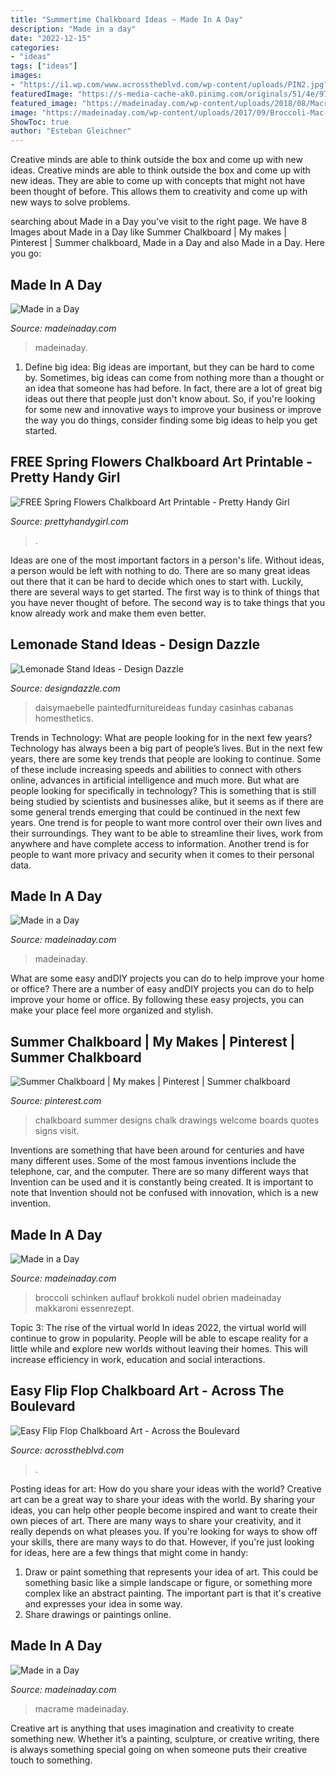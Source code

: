 ```yaml
---
title: "Summertime Chalkboard Ideas ~ Made In A Day"
description: "Made in a day"
date: "2022-12-15"
categories:
- "ideas"
tags: ["ideas"]
images:
- "https://i1.wp.com/www.acrosstheblvd.com/wp-content/uploads/PIN2.jpg?resize=725%2C1030"
featuredImage: "https://s-media-cache-ak0.pinimg.com/originals/51/4e/97/514e976ecdbcb97609ccf002963a57f6.jpg"
featured_image: "https://madeinaday.com/wp-content/uploads/2018/08/Macrame-home.jpg"
image: "https://madeinaday.com/wp-content/uploads/2017/09/Broccoli-Mac-Home.jpg"
ShowToc: true
author: "Esteban Gleichner"
---
```



Creative minds are able to think outside the box and come up with new ideas.
Creative minds are able to think outside the box and come up with new ideas. They are able to come up with concepts that might not have been thought of before. This allows them to creativity and come up with new ways to solve problems.

	

		
searching about Made in a Day you've visit to the right page. We have 8 Images about Made in a Day like Summer Chalkboard | My makes | Pinterest | Summer chalkboard, Made in a Day and also Made in a Day. Here you go:
		
    
## Made In A Day

<img loading=lazy src="https://madeinaday.com/wp-content/uploads/2018/12/Handmade-Holiday-Gift-Moonstone-Ring-Trinket-Dish.jpg" onerror="this.onerror=null;this.src='https://tse4.mm.bing.net/th?id=OIP.6opeK9OWcYzr9zkHqgW41gHaFj&amp;pid=15.1';" alt="Made in a Day">

_Source: madeinaday.com_

>madeinaday. 

	

1. Define big idea:
Big ideas are important, but they can be hard to come by. Sometimes, big ideas can come from nothing more than a thought or an idea that someone has had before. In fact, there are a lot of great big ideas out there that people just don't know about. So, if you're looking for some new and innovative ways to improve your business or improve the way you do things, consider finding some big ideas to help you get started.

    
## FREE Spring Flowers Chalkboard Art Printable - Pretty Handy Girl

<img loading=lazy src="https://i0.wp.com/www.prettyhandygirl.com/wp-content/uploads/2018/04/FREE-Spring-Art-Chalkboard-Printable.jpg?resize=424%2C676&amp;ssl=1" onerror="this.onerror=null;this.src='https://tse1.mm.bing.net/th?id=OIP.LPBswFcX7wfy5J65S4El9gAAAA&amp;pid=15.1';" alt="FREE Spring Flowers Chalkboard Art Printable - Pretty Handy Girl">

_Source: prettyhandygirl.com_

>. 

	

Ideas are one of the most important factors in a person's life. Without ideas, a person would be left with nothing to do. There are so many great ideas out there that it can be hard to decide which ones to start with. Luckily, there are several ways to get started. The first way is to think of things that you have never thought of before. The second way is to take things that you know already work and make them even better.

    
## Lemonade Stand Ideas - Design Dazzle

<img loading=lazy src="https://www.designdazzle.com/wp-content/uploads/2014/07/Lemonade-Stand01.jpg" onerror="this.onerror=null;this.src='https://tse2.mm.bing.net/th?id=OIP.EawJMLZ5VLtK_FkttgcDbwAAAA&amp;pid=15.1';" alt="Lemonade Stand Ideas - Design Dazzle">

_Source: designdazzle.com_

>daisymaebelle paintedfurnitureideas funday casinhas cabanas homesthetics. 

	

Trends in Technology: What are people looking for in the next few years?
Technology has always been a big part of people’s lives. But in the next few years, there are some key trends that people are looking to continue. 
Some of these include increasing speeds and abilities to connect with others online, advances in artificial intelligence and much more. 
But what are people looking for specifically in technology? This is something that is still being studied by scientists and businesses alike, but it seems as if there are some general trends emerging that could be continued in the next few years. 
One trend is for people to want more control over their own lives and their surroundings. They want to be able to streamline their lives, work from anywhere and have complete access to information. 
Another trend is for people to want more privacy and security when it comes to their personal data.

    
## Made In A Day

<img loading=lazy src="https://madeinaday.com/wp-content/uploads/2019/02/Sell-Furniture.jpg" onerror="this.onerror=null;this.src='https://tse2.mm.bing.net/th?id=OIP.bQeLjw13Vkd0Y8M5KJpJyQHaLH&amp;pid=15.1';" alt="Made in a Day">

_Source: madeinaday.com_

>madeinaday. 

	

What are some easy andDIY projects you can do to help improve your home or office?
There are a number of easy andDIY projects you can do to help improve your home or office. By following these easy projects, you can make your place feel more organized and stylish.

    
## Summer Chalkboard | My Makes | Pinterest | Summer Chalkboard

<img loading=lazy src="https://s-media-cache-ak0.pinimg.com/originals/51/4e/97/514e976ecdbcb97609ccf002963a57f6.jpg" onerror="this.onerror=null;this.src='https://tse3.mm.bing.net/th?id=OIP.NV6w-k3lzH0ndukPCP2TnwHaJ6&amp;pid=15.1';" alt="Summer Chalkboard | My makes | Pinterest | Summer chalkboard">

_Source: pinterest.com_

>chalkboard summer designs chalk drawings welcome boards quotes signs visit. 

	

Inventions are something that have been around for centuries and have many different uses. Some of the most famous inventions include the telephone, car, and the computer. There are so many different ways that Invention can be used and it is constantly being created. It is important to note that Invention should not be confused with innovation, which is a new invention.

    
## Made In A Day

<img loading=lazy src="https://madeinaday.com/wp-content/uploads/2017/09/Broccoli-Mac-Home.jpg" onerror="this.onerror=null;this.src='https://tse3.mm.bing.net/th?id=OIP.zEg7_mI_siH1rhFwSuYPgQHaLH&amp;pid=15.1';" alt="Made in a Day">

_Source: madeinaday.com_

>broccoli schinken auflauf brokkoli nudel obrien madeinaday makkaroni essenrezept. 

	

Topic 3: The rise of the virtual world
In ideas 2022, the virtual world will continue to grow in popularity. People will be able to escape reality for a little while and explore new worlds without leaving their homes. This will increase efficiency in work, education and social interactions.

    
## Easy Flip Flop Chalkboard Art - Across The Boulevard

<img loading=lazy src="https://i1.wp.com/www.acrosstheblvd.com/wp-content/uploads/PIN2.jpg?resize=725%2C1030" onerror="this.onerror=null;this.src='https://tse3.mm.bing.net/th?id=OIP.K8OYlCFnYicjUPCT1u8KBQHaKh&amp;pid=15.1';" alt="Easy Flip Flop Chalkboard Art - Across the Boulevard">

_Source: acrosstheblvd.com_

>. 

	

Posting ideas for art: How do you share your ideas with the world?
Creative art can be a great way to share your ideas with the world. By sharing your ideas, you can help other people become inspired and want to create their own pieces of art. There are many ways to share your creativity, and it really depends on what pleases you. If you're looking for ways to show off your skills, there are many ways to do that. However, if you're just looking for ideas, here are a few things that might come in handy: 
1) Draw or paint something that represents your idea of art. This could be something basic like a simple landscape or figure, or something more complex like an abstract painting. The important part is that it's creative and expresses your idea in some way. 
2) Share drawings or paintings online.

    
## Made In A Day

<img loading=lazy src="https://madeinaday.com/wp-content/uploads/2018/08/Macrame-home.jpg" onerror="this.onerror=null;this.src='https://tse2.mm.bing.net/th?id=OIP.AvklJfW0H9Rg8rvEDrK3vQHaLH&amp;pid=15.1';" alt="Made in a Day">

_Source: madeinaday.com_

>macrame madeinaday. 

	

Creative art is anything that uses imagination and creativity to create something new. Whether it’s a painting, sculpture, or creative writing, there is always something special going on when someone puts their creative touch to something.

